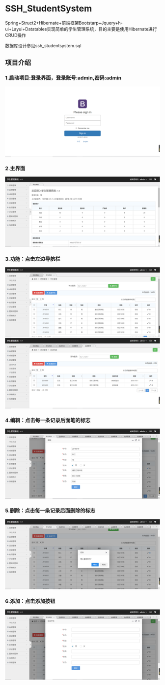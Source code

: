 # SSH_StudentSystem
Spring+Struct2+Hibernate+前端框架Bootstarp+Jquery+h-ui+Layui+Datatables实现简单的学生管理系统，目的主要是使用Hibernate进行CRUD操作

数据库设计参见ssh_studentsystem.sql

## 项目介绍
### 1.启动项目:登录界面，登录账号:admin,密码:admin
![](https://github.com/luqijia/SSH_StudentSystem/blob/master/images/one.png)

### 2.主界面
![](https://github.com/luqijia/SSH_StudentSystem/blob/master/images/two.png)

### 3.功能：点击左边导航栏
![](https://github.com/luqijia/SSH_StudentSystem/blob/master/images/three.png)
![](https://github.com/luqijia/SSH_StudentSystem/blob/master/images/four.png)

### 4.编辑：点击每一条记录后面笔的标志
![](https://github.com/luqijia/SSH_StudentSystem/blob/master/images/five.png)

### 5.删除：点击每一条记录后面删除的标志
![](https://github.com/luqijia/SSH_StudentSystem/blob/master/images/six.png)

### 6.添加：点击添加按钮
![](https://github.com/luqijia/SSH_StudentSystem/blob/master/images/seven.png)
